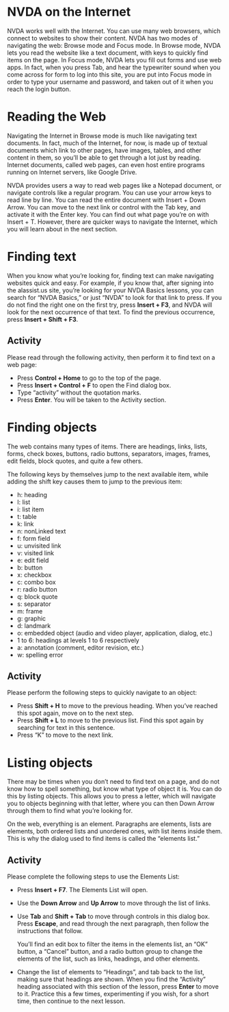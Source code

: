# NVDA on the Internet

NVDA works well with the Internet. You can use many web browsers, which
connect to websites to show their content. NVDA has two modes of
navigating the web: Browse mode and Focus mode. In Browse mode, NVDA
lets you read the website like a text document, with keys to quickly
find items on the page. In Focus mode, NVDA lets you fill out forms
and use web apps. In fact, when you press Tab, and hear the typewriter
sound when you come across for form to log into this site, you are put
into Focus mode in order to type your username and password, and taken
out of it when you reach the login button.

# Reading the Web

Navigating the Internet in Browse mode is much like navigating text
documents. In fact, much of the Internet, for now, is made up of
textual documents which link to other pages, have images,
tables, and other content in them, so you’ll be able to get through a
lot just by reading. Internet documents, called web pages, can even
host entire programs running on Internet servers, like Google Drive.

NVDA provides users a way to read web pages like a Notepad document, or navigate controls like a regular program. You can use your arrow keys to read line by line. You can read the entire document with Insert + Down Arrow. You can move to the next link or control with the Tab key, and activate it with the Enter key. You can find out what page you’re on with Insert + T. However, there are quicker ways to navigate the Internet, which you will learn about in the next section.

# Finding text

When you know what you’re looking for, finding text can make
navigating websites quick and easy. For example, if you know that,
after signing into the alassist.us site, you’re looking for your NVDA
Basics lessons, you can search for “NVDA Basics,” or just “NVDA” to
look for that link to press. If you do not find the right one on the
first try, press **Insert + F3**, and NVDA will look for the next
occurrence of that text. To find the previous occurrence, press
**Insert + Shift + F3**.

## Activity

Please read through the following activity, then perform it to find text on a web page:

- Press **Control + Home** to go to the top of the page.
- Press **Insert + Control + F** to open the Find dialog box.
- Type “activity” without the quotation marks.
- Press **Enter**. You will be taken to the Activity section.

# Finding objects

The web contains many types of items. There are headings, links,
lists, forms, check boxes, buttons, radio buttons, separators, images,
frames, edit fields, block quotes, and quite a few others.

The following keys by themselves jump to the next available item,
while adding the shift key causes them to jump to the previous item:

- h: heading
- l: list
- i: list item
- t: table
- k: link
- n: nonLinked text
- f: form field
- u: unvisited link
- v: visited link
- e: edit field
- b: button
- x: checkbox
- c: combo box
- r: radio button
- q: block quote
- s: separator
- m: frame
- g: graphic
- d: landmark
- o: embedded object (audio and video player, application, dialog, etc.)
- 1 to 6: headings at levels 1 to 6 respectively
- a: annotation (comment, editor revision, etc.)
- w: spelling error

## Activity

Please perform the following steps to quickly navigate to an object:

- Press **Shift + H** to move to the previous heading. When you’ve
  reached this spot again, move on to the next step.
- Press **Shift + L** to move to the previous list. Find this spot
  again by searching for text in this sentence.
- Press “K” to move to the next link.

# Listing objects

There may be times when you don’t need to find text on a page, and do
not know how to spell something, but know what type of object it is.
You can do this by listing objects. This allows you to press a letter,
which will navigate you to objects beginning with that letter, where
you can then Down Arrow through them to find what you’re looking for.

On the web, everything is an element. Paragraphs are elements, lists
are elements, both ordered lists and unordered ones, with list items
inside them. This is why the dialog used to find items is called the
“elements list.”

## Activity

Please complete the following steps to use the Elements List:

- Press **Insert + F7**. The Elements List will open.
- Use the **Down Arrow** and **Up Arrow** to move through the list of links.
- Use **Tab** and **Shift + Tab** to move through controls in this dialog box. Press **Escape**, and read through the next paragraph, then follow the instructions that follow.

  You’ll find an edit box to filter the items in the elements list, an
  “OK” button, a “Cancel” button, and a radio button group to change
  the elements of the list, such as links, headings, and other
  elements.

- Change the list of elements to “Headings”, and tab back to the list,
  making sure that headings are shown. When you find the “Activity”
  heading associated with this section of the lesson, press **Enter**
  to move to it. Practice this a few times, experimenting if you wish,
  for a short time, then continue to the next lesson.
